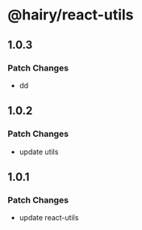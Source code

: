 # @hairy/react-utils

## 1.0.3

### Patch Changes

- dd

## 1.0.2

### Patch Changes

- update utils

## 1.0.1

### Patch Changes

- update react-utils
